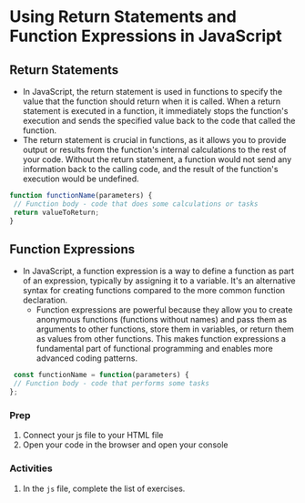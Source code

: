 # Using Return Statements and Function Expressions in JavaScript

## Return Statements

- In JavaScript, the return statement is used in functions to specify the value that the function should return when it is called. When a return statement is executed in a function, it immediately stops the function's execution and sends the specified value back to the code that called the function.
 - The return statement is crucial in functions, as it allows you to provide output or results from the function's internal calculations to the rest of your code. Without the return statement, a function would not send any information back to the calling code, and the result of the function's execution would be undefined.

 ```javascript
function functionName(parameters) {
  // Function body - code that does some calculations or tasks
  return valueToReturn;
}
 ```


## Function Expressions
- In JavaScript, a function expression is a way to define a function as part of an expression, typically by assigning it to a variable. It's an alternative syntax for creating functions compared to the more common function declaration.
  - Function expressions are powerful because they allow you to create anonymous functions (functions without names) and pass them as arguments to other functions, store them in variables, or return them as values from other functions. This makes function expressions a fundamental part of functional programming and enables more advanced coding patterns.


 ```javascript
  const functionName = function(parameters) {
  // Function body - code that performs some tasks
};
 ```


### Prep

1. Connect your js file to your HTML file
2. Open your code in the browser and open your console

### Activities
1. In the `js` file, complete the list of exercises. 
